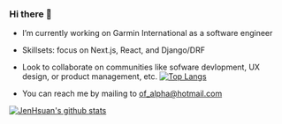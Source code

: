 ### Hi there 👋

- I’m currently working on Garmin International as a software engineer
- Skillsets: focus on Next.js, React, and Django/DRF
- Look to collaborate on communities like sofware devlopment, UX design, or product management, etc.
[![Top Langs](https://github-readme-stats.vercel.app/api/top-langs/?username=JenHsuan&layout=compact)](https://github.com/anuraghazra/github-readme-stats)

- You can reach me by mailing to of_alpha@hotmail.com

[![JenHsuan's github stats](https://github-readme-stats.vercel.app/api?username=JenHsuan)](https://github.com/anuraghazra/github-readme-stats)
